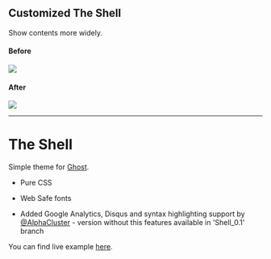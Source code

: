 ## Customized The Shell
Show contents more widely.

#### Before
![](https://content-jp.drive.amazonaws.com/cdproxy/templink/UPgcWiHpOgjH3rfqPoqSGAuYLoCXq502d443IYEXwV0LAYspN/alt/thumb?viewBox=1177)

#### After
![](https://content-jp.drive.amazonaws.com/cdproxy/templink/T6N3EMn7caQpbrK0Hlrfe0yJk_BU-S7mj92TzMPMZEELAYspN/alt/thumb?viewBox=1177)

-----

# The Shell

Simple theme for [Ghost](http://github.com/tryghost/ghost/).

* Pure CSS
* Web Safe fonts

* Added Google Analytics, Disqus and syntax highlighting support by [@AlphaCluster](https://github.com/AlphaCluster) - version without this features available in 'Shell_0.1' branch



You can find live example [here](http://ghostintheshell.ghost.io/).



